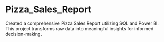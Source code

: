 # Pizza_Sales_Report

Created a comprehensive Pizza Sales Report utilizing SQL and Power BI. 
This project transforms raw data into meaningful insights for informed decision-making.

